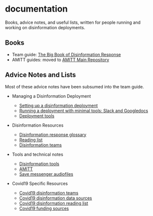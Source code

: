 # documentation

Books, advice notes, and useful lists, written for people running and working on disinformation deployments.  

## Books

* Team guide: [The Big Book of Disinformation Response](/BigBookOfDisinformationResponse)
* AMITT guides: moved to [AMITT Main Repository](https://github.com/cogsec-collaborative/AMITT/tree/main/AMITT_GUIDES)

## Advice Notes and Lists

Most of these advice notes have been subsumed into the team guide.

* Managing a Disinformation Deployment
  * [Setting up a disinformation deployment](ADMIN_HOWTO_set_up_a_disinformation_deployment.md)
  * [Running a deployment with minimal tools: Slack and Googledocs](ADMIN_HOWTO_run_a_deployment_using_slack_channels.md)
  * [Deployment tools](ADMIN_HOWTO_decide_on_Tool_Needs.md)

* Disinformation Resources
  * [Disinformation response glossary](LIST_Glossary_of_terms.md)
  * [Reading list](LIST_disinformation_reading.md)
  * [Disinformation teams](LIST_disinformation_teams.md)

* Tools and technical notes
  * [Disinformation tools](LIST_disinformation_tools.md)
  * [AMITT](TOOL_AMITT.md)
  * [Save messenger audiofiles](TECH_HOWTO_save_messenger_audio_files.md)

* Covid19 Specific Resources
  * [Covid19 disinformation teams](COVID19_Teams_collecting_and_processing_data.md)
  * [Covid19 disinformation data sources](COVID19_data_sources.md)
  * [Covid19 disinformation reading list](COVID19_disinformation_reading_list.md)
  * [Covid19 funding sources](COVID19_disinformation_funding_sources.md)


